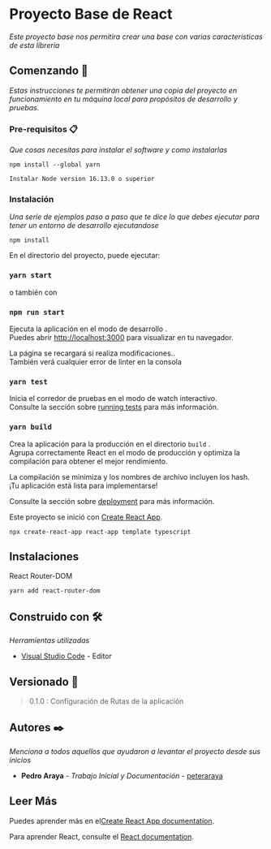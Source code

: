 # Proyecto Base de React
_Este proyecto base nos permitira crear una base con varias caracteristicas de esta libreria_

## Comenzando 🚀
_Estas instrucciones te permitirán obtener una copia del proyecto en funcionamiento en tu máquina local para propósitos de desarrollo y pruebas._
### Pre-requisitos 📋

_Que cosas necesitas para instalar el software y como instalarlas_

```
npm install --global yarn

Instalar Node version 16.13.0 o superior
```

### Instalación 
_Una serie de ejemplos paso a paso que te dice lo que debes ejecutar para tener un entorno de desarrollo ejecutandose_


```
npm install
```

En el directorio del proyecto, puede ejecutar:

  ### `yarn start` 

  o también con
  ### `npm run start`

Ejecuta la aplicación en el modo de desarrollo .\
Puedes abrir [http://localhost:3000](http://localhost:3000) para visualizar en tu navegador.


La página se recargará si realiza modificaciones..\
También verá cualquier error de linter en la consola

### `yarn test`

Inicia el corredor de pruebas en el modo de watch interactivo.\
Consulte la sección sobre [running tests](https://facebook.github.io/create-react-app/docs/running-tests) para más información.

### `yarn build`

Crea la aplicación para la producción en el directorio `build` .\
Agrupa correctamente React en el modo de producción y optimiza la compilación para obtener el mejor rendimiento.

La compilación se minimiza y los nombres de archivo incluyen los hash. \
¡Tu aplicación está lista para implementarse!


Consulte la sección sobre [deployment](https://facebook.github.io/create-react-app/docs/deployment) para más información.







Este proyecto se inició con [Create React App](https://github.com/facebook/create-react-app).
```
npx create-react-app react-app template typescript
```
## Instalaciones 


React Router-DOM 
```
yarn add react-router-dom
```

## Construido con 🛠️

_Herramientas utilizadas_

* [Visual Studio Code](https://code.visualstudio.com/) - Editor

## Versionado 📌
  > 0.1.0  : Configuración de Rutas de la aplicación

## Autores ✒️

_Menciona a todos aquellos que ayudaron a levantar el proyecto desde sus inicios_

* **Pedro Araya** - *Trabajo Inicial y Documentación* - [peteraraya](https://github.com/peteraraya)


## Leer Más

Puedes aprender más en el[Create React App documentation](https://facebook.github.io/create-react-app/docs/getting-started).


Para aprender React, consulte el [React documentation](https://reactjs.org/).
